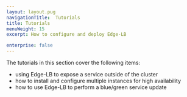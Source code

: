```yaml
---
layout: layout.pug
navigationTitle:  Tutorials
title: Tutorials
menuWeight: 15
excerpt: How to configure and deploy Edge-LB

enterprise: false
---
```


The tutorials in this section cover the following items:
- using Edge-LB to expose a service outside of the cluster
- how to install and configure multiple instances for high availability
- how to use Edge-LB to perform a blue/green service update
